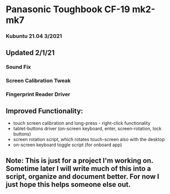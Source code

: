 # Panasonic Toughbook CF-19 mk2-mk7
### Kubuntu 21.04 3/2021
## Updated 2/1/21
### Sound Fix
### Screen Calibration Tweak
### Fingerprint Reader Driver
## Improved Functionality:
- touch screen calibration and long-press - right-click functionality
- tablet-buttons driver (on-screen keyboard, enter, screen-rotation, lock buttons)
- screen rotation script, which rotates touch-screen also with the desktop
- on-screen keyboard toggle script (for onboard app)

## Note: This is just for a project I'm working on. Sometime later I will write much of this into a script, organize and document better. For now I just hope this helps someone else out.
